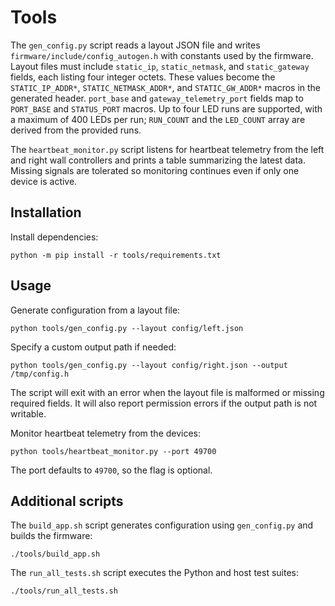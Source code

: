 # Tools

The `gen_config.py` script reads a layout JSON file and writes `firmware/include/config_autogen.h` with constants used by the firmware. Layout files must include `static_ip`, `static_netmask`, and `static_gateway` fields, each listing four integer octets. These values become the `STATIC_IP_ADDR*`, `STATIC_NETMASK_ADDR*`, and `STATIC_GW_ADDR*` macros in the generated header. `port_base` and `gateway_telemetry_port` fields map to `PORT_BASE` and `STATUS_PORT` macros. Up to four LED runs are supported, with a maximum of 400 LEDs per run; `RUN_COUNT` and the `LED_COUNT` array are derived from the provided runs.

The `heartbeat_monitor.py` script listens for heartbeat telemetry from the left and right wall controllers and prints a table summarizing the latest data. Missing signals are tolerated so monitoring continues even if only one device is active.

## Installation

Install dependencies:

```
python -m pip install -r tools/requirements.txt
```

## Usage

Generate configuration from a layout file:

```
python tools/gen_config.py --layout config/left.json
```

Specify a custom output path if needed:

```
python tools/gen_config.py --layout config/right.json --output /tmp/config.h
```

The script will exit with an error when the layout file is malformed or missing
required fields. It will also report permission errors if the output path is
not writable.

Monitor heartbeat telemetry from the devices:

```
python tools/heartbeat_monitor.py --port 49700
```

The port defaults to `49700`, so the flag is optional.

## Additional scripts

The `build_app.sh` script generates configuration using `gen_config.py` and
builds the firmware:

```
./tools/build_app.sh
```

The `run_all_tests.sh` script executes the Python and host test suites:

```
./tools/run_all_tests.sh
```
